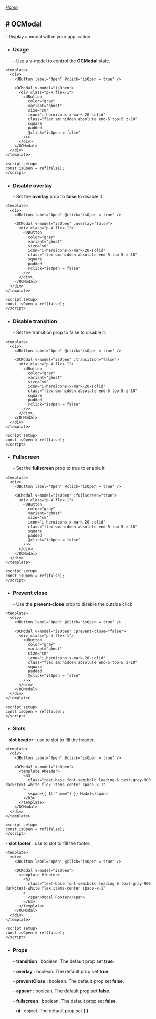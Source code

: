 ###### [Home](/_doc)

## \# OCModal

\- Display a modal within your application.

- ### **Usage**

  \- Use a v-model to control the **OCModal** state.

```vue
<template>
  <div>
    <UButton label="Open" @click="isOpen = true" />

    <OCModal v-model="isOpen">
      <div class="p-4 flex-1">
        <UButton
          color="gray"
          variant="ghost"
          size="sm"
          icon="i-heroicons-x-mark-20-solid"
          class="flex sm:hidden absolute end-5 top-5 z-10"
          square
          padded
          @click="isOpen = false"
        />>
      </div>
    </OCModal>
  </div>
</template>

<script setup>
const isOpen = ref(false);
</script>
```

- ### **Disable overlay**

  \- Set the **overlay** prop to **false** to disable it.

```vue
<template>
  <div>
    <UButton label="Open" @click="isOpen = true" />

    <OCModal v-model="isOpen" :overlay="false">
      <div class="p-4 flex-1">
        <UButton
          color="gray"
          variant="ghost"
          size="sm"
          icon="i-heroicons-x-mark-20-solid"
          class="flex sm:hidden absolute end-5 top-5 z-10"
          square
          padded
          @click="isOpen = false"
        />>
      </div>
    </OCModal>
  </div>
</template>

<script setup>
const isOpen = ref(false);
</script>
```

- ### **Disable transition**

  \- Set the transition prop to false to disable it.

```vue
<template>
  <div>
    <UButton label="Open" @click="isOpen = true" />

    <OCModal v-model="isOpen" :transition="false">
      <div class="p-4 flex-1">
        <UButton
          color="gray"
          variant="ghost"
          size="sm"
          icon="i-heroicons-x-mark-20-solid"
          class="flex sm:hidden absolute end-5 top-5 z-10"
          square
          padded
          @click="isOpen = false"
        />>
      </div>
    </OCModal>
  </div>
</template>

<script setup>
const isOpen = ref(false);
</script>
```

- ### **Fullscreen**

  \- Set the **fullscreen** prop to true to enable it

```vue
<template>
  <div>
    <UButton label="Open" @click="isOpen = true" />

    <OCModal v-model="isOpen" :fullscreen="true">
      <div class="p-4 flex-1">
        <UButton
          color="gray"
          variant="ghost"
          size="sm"
          icon="i-heroicons-x-mark-20-solid"
          class="flex sm:hidden absolute end-5 top-5 z-10"
          square
          padded
          @click="isOpen = false"
        />>
      </div>
    </OCModal>
  </div>
</template>

<script setup>
const isOpen = ref(false);
</script>
```

- ### **Prevent close**

  \- Use the **prevent-close** prop to disable the outside click

```vue
<template>
  <div>
    <UButton label="Open" @click="isOpen = true" />

    <OCModal v-model="isOpen" :prevent-close="false">
      <div class="p-4 flex-1">
        <UButton
          color="gray"
          variant="ghost"
          size="sm"
          icon="i-heroicons-x-mark-20-solid"
          class="flex sm:hidden absolute end-5 top-5 z-10"
          square
          padded
          @click="isOpen = false"
        />>
      </div>
    </OCModal>
  </div>
</template>

<script setup>
const isOpen = ref(false);
</script>
```

- ### Slots

\- **slot header** : use to slot to fill the header.

```vue
<template>
  <div>
    <UButton label="Open" @click="isOpen = true" />

    <OCModal v-model="isOpen">
      <template #header>
        <h3
          class="text-base font-semibold leading-6 text-gray-900 dark:text-white flex items-center space-x-1"
        >
          <span>{{ $t("home") }} Modal</span>
        </h3>
      </template>
    </OCModal>
  </div>
</template>

<script setup>
const isOpen = ref(false);
</script>
```

\- **slot footer** : use to slot to fill the footer.

```vue
<template>
  <div>
    <UButton label="Open" @click="isOpen = true" />

    <OCModal v-model="isOpen">
      <template #footer>
        <h3
          class="text-base font-semibold leading-6 text-gray-900 dark:text-white flex items-center space-x-1"
        >
          <span>Modal Footer</span>
        </h3>
      </template>
    </OCModal>
  </div>
</template>

<script setup>
const isOpen = ref(false);
</script>
```

- ### Props

  \- **transition** : boolean. The default prop set **true**.

  \- **overlay** : boolean. The default prop set **true**.

  \- **preventClose** : boolean. The default prop set **false**.

  \- **appear** : boolean. The default prop set **false**.

  \- **fullscreen** : boolean. The default prop set **false**.

  \- **ui** : object. The default prop set **\{ \}**.
